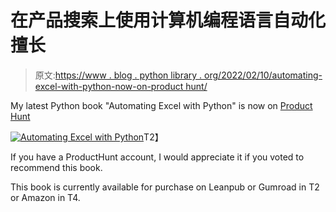 # 在产品搜索上使用计算机编程语言自动化擅长

> 原文:[https://www . blog . python library . org/2022/02/10/automating-excel-with-python-now-on-product hunt/](https://www.blog.pythonlibrary.org/2022/02/10/automating-excel-with-python-now-on-producthunt/)

My latest Python book "Automating Excel with Python" is now on [Product Hunt](https://www.producthunt.com/posts/automating-excel-with-python)

[![Automating Excel with Python](../Images/46213a05ec1a85aeb727d2066f6b4dde.png)](https://www.producthunt.com/posts/automating-excel-with-python)T2】

If you have a ProductHunt account, I would appreciate it if you voted to recommend this book.

This book is currently available for purchase on Leanpub or Gumroad in T2 or Amazon in T4.